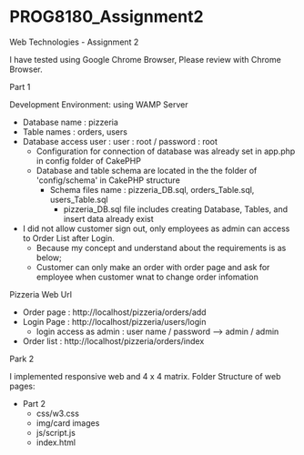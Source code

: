 # PROG8180_Assignment2
Web Technologies - Assignment 2

I have tested using Google Chrome Browser, Please review with Chrome Browser.

Part 1

Development Environment: using WAMP Server
  - Database name : pizzeria
  - Table names : orders, users
  - Database access user  : user : root  / password : root
    - Configuration for connection of database was already set in app.php in config folder of CakePHP 
    - Database and table schema are located in the the folder of 'config/schema' in CakePHP structure
      - Schema files name : pizzeria_DB.sql, orders_Table.sql, users_Table.sql
        - pizzeria_DB.sql file includes creating Database, Tables, and insert data already exist
  - I did not allow customer sign out, only employees as admin can access to Order List after Login.
    - Because my concept and understand about the requirements is as below;
    - Customer can only make an order with order page and ask for employee when customer wnat to change order infomation

Pizzeria Web Url 
  - Order page : http://localhost/pizzeria/orders/add
  - Login Page : http://localhost/pizzeria/users/login
    - login access as admin : user name / password --> admin / admin
  - Order list : http://localhost/pizzeria/orders/index  

Park 2

I implemented responsive web and 4 x 4 matrix. 
Folder Structure of web pages:
  - Part 2
    - css/w3.css
    - img/card images
    - js/script.js
    - index.html
